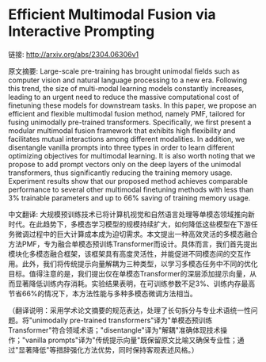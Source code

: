 # Efficient Multimodal Fusion via Interactive Prompting

链接: http://arxiv.org/abs/2304.06306v1

原文摘要:
Large-scale pre-training has brought unimodal fields such as computer vision
and natural language processing to a new era. Following this trend, the size of
multi-modal learning models constantly increases, leading to an urgent need to
reduce the massive computational cost of finetuning these models for downstream
tasks. In this paper, we propose an efficient and flexible multimodal fusion
method, namely PMF, tailored for fusing unimodally pre-trained transformers.
Specifically, we first present a modular multimodal fusion framework that
exhibits high flexibility and facilitates mutual interactions among different
modalities. In addition, we disentangle vanilla prompts into three types in
order to learn different optimizing objectives for multimodal learning. It is
also worth noting that we propose to add prompt vectors only on the deep layers
of the unimodal transformers, thus significantly reducing the training memory
usage. Experiment results show that our proposed method achieves comparable
performance to several other multimodal finetuning methods with less than 3%
trainable parameters and up to 66% saving of training memory usage.

中文翻译:
大规模预训练技术已将计算机视觉和自然语言处理等单模态领域推向新时代。在此趋势下，多模态学习模型的规模持续扩大，如何降低这些模型在下游任务微调过程中的巨大计算成本成为迫切需求。本文提出一种高效灵活的多模态融合方法PMF，专为融合单模态预训练Transformer而设计。具体而言，我们首先提出模块化多模态融合框架，该框架具有高度灵活性，并能促进不同模态间的交互作用。此外，我们将传统提示向量解耦为三种类型，以学习多模态任务中不同的优化目标。值得注意的是，我们提出仅在单模态Transformer的深层添加提示向量，从而显著降低训练内存消耗。实验结果表明，在可训练参数不足3%、训练内存最高节省66%的情况下，本方法性能与多种多模态微调方法相当。

（翻译说明：采用学术论文摘要的规范表达，处理了长句拆分与专业术语统一性问题。将"unimodally pre-trained transformers"译为"单模态预训练Transformer"符合领域术语；"disentangle"译为"解耦"准确体现技术操作；"vanilla prompts"译为"传统提示向量"既保留原文比喻又确保专业性；通过"显著降低"等措辞强化方法优势，同时保持客观表述风格。）
